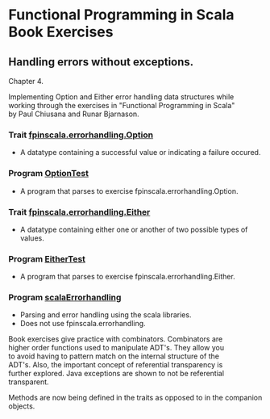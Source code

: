 # Functional Programming in Scala Book Exercises

## Handling errors without exceptions.

Chapter 4.

Implementing Option and Either error handling data structures while<br>
working through the exercises in  "Functional Programming in Scala"<br>
by Paul Chiusana and Runar Bjarnason.

### Trait [fpinscala.errorhandling.Option](Option.scala)
* A datatype containing a successful value or 
  indicating a failure occured.

### Program [OptionTest](OptionTest.scala)
* A program that parses to exercise fpinscala.errorhandling.Option.

### Trait [fpinscala.errorhandling.Either](Either.scala)
* A datatype containing either one or another
  of two possible types of values.

### Program [EitherTest](EitherTest.scala)
* A program that parses to exercise fpinscala.errorhandling.Either.

### Program [scalaErrorhandling](scalaErrorhandling.scala)
* Parsing and error handling using the scala libraries.
* Does not use fpinscala.errorhandling.

Book exercises give practice with combinators.  Combinators are<br>
higher order functions used to manipulate ADT's.  They allow you<br>
to avoid having to pattern match on the internal structure of the<br>
ADT's.  Also, the important concept of referential transparency is<br>
further explored.  Java exceptions are shown to not be referential<br>
transparent.

Methods are now being defined in the traits
as opposed to in the companion objects.
